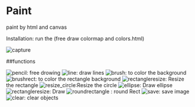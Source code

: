 # Paint
paint by html and canvas

Installation:
run the (free draw colormap and colors.html)

![capture](https://user-images.githubusercontent.com/24494897/33520270-4975bb04-d7c0-11e7-9dd1-3108e8d00d28.PNG)

##functions

![pencil](https://user-images.githubusercontent.com/24494897/33520405-e4a098b8-d7c2-11e7-8f47-c263b123f382.jpg): free drowing
![line](https://user-images.githubusercontent.com/24494897/33520403-d6827968-d7c2-11e7-8ebe-3d80d48871c8.png): draw lines
![brush](https://user-images.githubusercontent.com/24494897/33520370-4b60e1da-d7c2-11e7-8fca-87d6d122e2c2.png): to color the background
![brushrect](https://user-images.githubusercontent.com/24494897/33520361-341f9980-d7c2-11e7-8409-2a21394edfdd.png): to color the rectangle background
![rectangleresize](https://user-images.githubusercontent.com/24494897/33520390-afae7a62-d7c2-11e7-940e-f3bd42c0801c.png): Resize the rectangle
![resize_circle](https://user-images.githubusercontent.com/24494897/33520377-776ff248-d7c2-11e7-871a-f5f409539523.jpg):Resize the circle
![ellipse](https://user-images.githubusercontent.com/24494897/33520373-59d0cbd6-d7c2-11e7-9945-963d396f226a.png): Draw ellipse
![rectangleresize](https://user-images.githubusercontent.com/24494897/33520375-69266ea6-d7c2-11e7-9cb1-a30ff5fbd9a3.png): Draw ![roundrectangle](https://user-images.githubusercontent.com/24494897/33520392-bf4c3f68-d7c2-11e7-9ad4-59b2bf127e36.png)
: round Rect
![save](https://user-images.githubusercontent.com/24494897/33520382-8f621b4c-d7c2-11e7-90ec-cb12030098bb.jpg): save image
![clear](https://user-images.githubusercontent.com/24494897/33520354-153f475e-d7c2-11e7-8aac-443b9dc9eae2.jpg): clear objects

